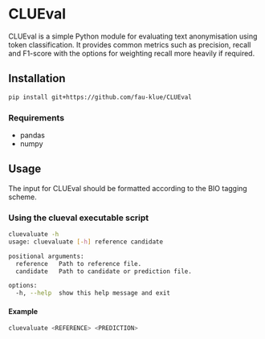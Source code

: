 # CLUEval

CLUEval is a simple Python module for evaluating text anonymisation using token classification. It provides common metrics such as precision, recall and F1-score with the options for weighting recall more heavily if required.

## Installation
```sh
pip install git+https://github.com/fau-klue/CLUEval
```
### Requirements
- pandas
- numpy

## Usage
The input for CLUEval should be formatted according to the BIO tagging scheme.
### Using the clueval executable script
```sh
cluevaluate -h
usage: cluevaluate [-h] reference candidate

positional arguments:
  reference   Path to reference file.
  candidate   Path to candidate or prediction file.

options:
  -h, --help  show this help message and exit
```
#### Example
```sh
cluevaluate <REFERENCE> <PREDICTION>
```
